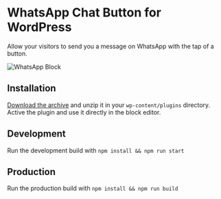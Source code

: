# WhatsApp Chat Button for WordPress

Allow your visitors to send you a message on WhatsApp with the tap of a button.

![WhatsApp Block](https://cldup.com/eC1WVM-ToJ.gif "WhatsApp Block")

## Installation

[Download the archive](https://github.com/apeatling/whatsapp-block/archive/master.zip) and unzip it in your `wp-content/plugins` directory. Active the plugin and use it directly in the block editor.

## Development

Run the development build with `npm install && npm run start`

## Production

Run the production build with `npm install && npm run build`

